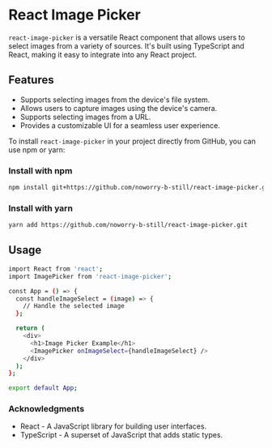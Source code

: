 # React Image Picker

`react-image-picker` is a versatile React component that allows users to select images from a variety of sources. It's built using TypeScript and React, making it easy to integrate into any React project.

## Features

- Supports selecting images from the device's file system.
- Allows users to capture images using the device's camera.
- Supports selecting images from a URL.
- Provides a customizable UI for a seamless user experience.

To install `react-image-picker` in your project directly from GitHub, you can use npm or yarn:

### Install with npm
```bash
npm install git+https://github.com/noworry-b-still/react-image-picker.git
```

### Install with yarn
```bash
yarn add https://github.com/noworry-b-still/react-image-picker.git
```

## Usage

```bash
import React from 'react';
import ImagePicker from 'react-image-picker';

const App = () => {
  const handleImageSelect = (image) => {
    // Handle the selected image
  };

  return (
    <div>
      <h1>Image Picker Example</h1>
      <ImagePicker onImageSelect={handleImageSelect} />
    </div>
  );
};

export default App;
```

### Acknowledgments
- React - A JavaScript library for building user interfaces.
- TypeScript - A superset of JavaScript that adds static types.

